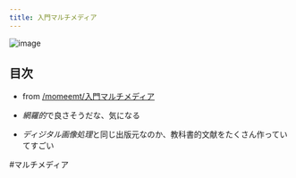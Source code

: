 ```yaml
---
title: 入門マルチメディア
---
```


![image](https://gyazo.com/5046fdcdcd0529bf577bc8ba0c654e98/thumb/1000)

## 目次

* from [/momeemt/入門マルチメディア](https://scrapbox.io/momeemt/入門マルチメディア)

* *網羅的*で良さそうだな、気になる

* *ディジタル画像処理*と同じ出版元なのか、教科書的文献をたくさん作っていてすごい

\#マルチメディア
